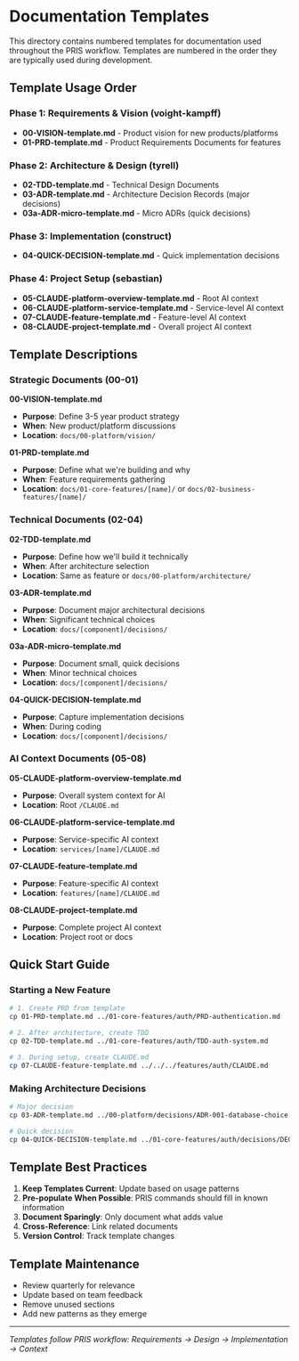 # Documentation Templates

This directory contains numbered templates for documentation used throughout the PRIS workflow. Templates are numbered in the order they are typically used during development.

## Template Usage Order

### Phase 1: Requirements & Vision (voight-kampff)
- **00-VISION-template.md** - Product vision for new products/platforms
- **01-PRD-template.md** - Product Requirements Documents for features

### Phase 2: Architecture & Design (tyrell)
- **02-TDD-template.md** - Technical Design Documents
- **03-ADR-template.md** - Architecture Decision Records (major decisions)
- **03a-ADR-micro-template.md** - Micro ADRs (quick decisions)

### Phase 3: Implementation (construct)
- **04-QUICK-DECISION-template.md** - Quick implementation decisions

### Phase 4: Project Setup (sebastian)
- **05-CLAUDE-platform-overview-template.md** - Root AI context
- **06-CLAUDE-platform-service-template.md** - Service-level AI context
- **07-CLAUDE-feature-template.md** - Feature-level AI context
- **08-CLAUDE-project-template.md** - Overall project AI context

## Template Descriptions

### Strategic Documents (00-01)
**00-VISION-template.md**
- **Purpose**: Define 3-5 year product strategy
- **When**: New product/platform discussions
- **Location**: `docs/00-platform/vision/`

**01-PRD-template.md**
- **Purpose**: Define what we're building and why
- **When**: Feature requirements gathering
- **Location**: `docs/01-core-features/[name]/` or `docs/02-business-features/[name]/`

### Technical Documents (02-04)
**02-TDD-template.md**
- **Purpose**: Define how we'll build it technically
- **When**: After architecture selection
- **Location**: Same as feature or `docs/00-platform/architecture/`

**03-ADR-template.md**
- **Purpose**: Document major architectural decisions
- **When**: Significant technical choices
- **Location**: `docs/[component]/decisions/`

**03a-ADR-micro-template.md**
- **Purpose**: Document small, quick decisions
- **When**: Minor technical choices
- **Location**: `docs/[component]/decisions/`

**04-QUICK-DECISION-template.md**
- **Purpose**: Capture implementation decisions
- **When**: During coding
- **Location**: `docs/[component]/decisions/`

### AI Context Documents (05-08)
**05-CLAUDE-platform-overview-template.md**
- **Purpose**: Overall system context for AI
- **Location**: Root `/CLAUDE.md`

**06-CLAUDE-platform-service-template.md**
- **Purpose**: Service-specific AI context
- **Location**: `services/[name]/CLAUDE.md`

**07-CLAUDE-feature-template.md**
- **Purpose**: Feature-specific AI context
- **Location**: `features/[name]/CLAUDE.md`

**08-CLAUDE-project-template.md**
- **Purpose**: Complete project AI context
- **Location**: Project root or docs

## Quick Start Guide

### Starting a New Feature
```bash
# 1. Create PRD from template
cp 01-PRD-template.md ../01-core-features/auth/PRD-authentication.md

# 2. After architecture, create TDD
cp 02-TDD-template.md ../01-core-features/auth/TDD-auth-system.md

# 3. During setup, create CLAUDE.md
cp 07-CLAUDE-feature-template.md ../../../features/auth/CLAUDE.md
```

### Making Architecture Decisions
```bash
# Major decision
cp 03-ADR-template.md ../00-platform/decisions/ADR-001-database-choice.md

# Quick decision
cp 04-QUICK-DECISION-template.md ../01-core-features/auth/decisions/DECISION-20240117-jwt-library.md
```

## Template Best Practices

1. **Keep Templates Current**: Update based on usage patterns
2. **Pre-populate When Possible**: PRIS commands should fill in known information
3. **Document Sparingly**: Only document what adds value
4. **Cross-Reference**: Link related documents
5. **Version Control**: Track template changes

## Template Maintenance

- Review quarterly for relevance
- Update based on team feedback
- Remove unused sections
- Add new patterns as they emerge

---

*Templates follow PRIS workflow: Requirements → Design → Implementation → Context*